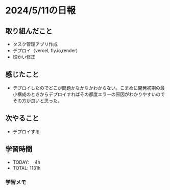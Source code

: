 # 2024/5/11の日報

## 取り組んだこと
- タスク管理アプリ作成
- デプロイ（vercel, fly.io,render)
- 細かい修正

## 感じたこと
- デプロイしたのでどこが問題かなかなかわからない。こまめに開発初期の最小構成のときからデプロイすればその都度エラーの原因がわかりやすいのでその方が良いと思った。

## 次やること
- デプロイする

## 学習時間
- TODAY: 　4h
- TOTAL: 1131h

### 学習メモ
